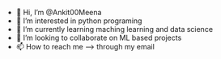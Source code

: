 - 👋 Hi, I’m @Ankit00Meena
- 👀 I’m interested in python programing
- 🌱 I’m currently learning maching learning and data science
- 💞️ I’m looking to collaborate on ML based projects
- 📫 How to reach me --> through my email

<!---
Ankit00Meena/Ankit00Meena is a ✨ special ✨ repository because its `README.md` (this file) appears on your GitHub profile.
You can click the Preview link to take a look at your changes.
--->
